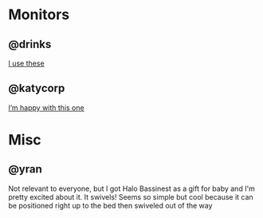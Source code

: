 # Monitors
## @drinks
[I use these](https://www.amazon.com/Foscam-FI8910W-Network-Camera-Two-Way/dp/B006ZP8UOW)

## @katycorp
[I’m happy with this one](https://www.amazon.com/Levana-Digital-Monitor-Rechargeable-Intercom/dp/B008P8EZOG/ref=sr_1_18_a_it?ie=UTF8&qid=1471967666&sr=8-18&keywords=video+monitor)

# Misc
## @yran
Not relevant to everyone, but I got Halo Bassinest as a gift for baby and I'm pretty excited about it. It swivels!
Seems so simple but cool because it can be positioned right up to the bed then swiveled out of the way
